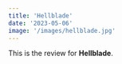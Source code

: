 ```yaml
---
title: 'Hellblade'
date: '2023-05-06'
image: '/images/hellblade.jpg'
---
```


This is the review for __Hellblade__.
